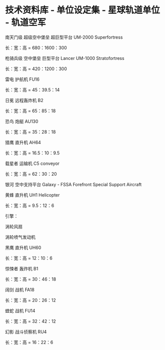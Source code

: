 # 技术资料库 - 单位设定集 - 星球轨道单位 - 轨道空军

南天门级 超级空中堡垒 超巨型平台 UM-2000 Superfortress

长：宽：高 = 680：1600：300

枪骑兵级 空中堡垒 巨型平台 Lancer UM-1000 Stratofortress

长：宽：高 = 420：1200：300

雷电 护航机 FU16

长：宽：高 = 45：39.5：14

日冕 远程轰炸机 B2

长：宽：高 = 65：85：18

恐鸟 炮艇 AU130

长：宽：高 = 35：28：18

猎鹰  直升机 AH64

长：宽：高 = 16.5：10：9.5

载星者 运输机 C5 conveyor

长：宽：高 = 62：30：20

银河 空中支持平台 Galaxy - FSSA Forefront Special Support Aircraft

黄蜂 直升机 UH1 Helicopter

长：宽：高 = 9.5：12：6

引擎：

涡轮风扇

涡轮喷气发动机

黑鹰 直升机 UH60

长：宽：高 = 12：10：6

惊悚者 轰炸机 B1

长：宽：高 = 30：46：18

阔剑 战机 FA18

长：宽：高 = 20：26：12

蝰蛇 战机 FU14

长：宽：高 = 32：42：12

幻影 战斗侦察机 RU4

长：宽：高 = 16：22：6
